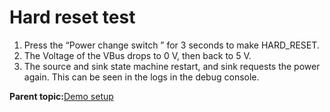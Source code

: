 # Hard reset test

1.  Press the “Power change switch ” for 3 seconds to make HARD\_RESET.
2.  The Voltage of the VBus drops to 0 V, then back to 5 V.
3.  The source and sink state machine restart, and sink requests the power again. This can be seen in the logs in the debug console.

**Parent topic:**[Demo setup](../topics/demo_setup.md)

